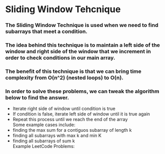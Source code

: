# Sliding Window Tehcnique
### The Sliding Window Technique is used when we need to find subarrays that meet a condition.
### The idea behind this technique is to maintain a left side of the window and right side of the window that we increment in order to check conditions in our main array.
### The benefit of this technique is that we can bring time complexity from O(n^2) (nested loops) to O(n).
### In order to solve these problems, we can tweak the algorithm below to find the answer.
- Iterate right side of window until condition is true
- If condition is false, iterate left side of window until it is true again
- Repeat this process until we reach the end of the array  
Some example cases include:  
- finding the max sum for a contiguos subarray of length k
- finding all subarrays with max k and min K
- finding all subarrays of sum k  
Example LeetCode Problems:  

